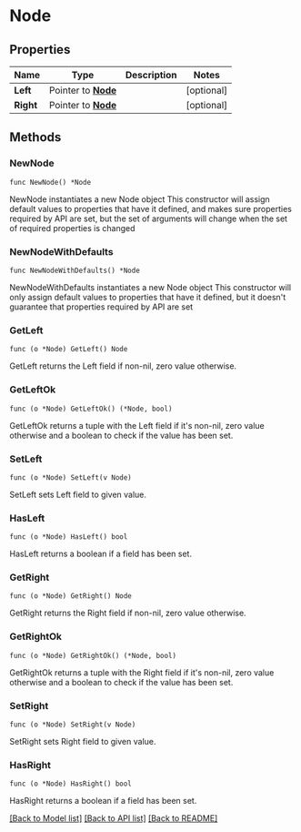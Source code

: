 # Node

## Properties

Name | Type | Description | Notes
------------ | ------------- | ------------- | -------------
**Left** | Pointer to [**Node**](Node.md) |  | [optional] 
**Right** | Pointer to [**Node**](Node.md) |  | [optional] 

## Methods

### NewNode

`func NewNode() *Node`

NewNode instantiates a new Node object
This constructor will assign default values to properties that have it defined,
and makes sure properties required by API are set, but the set of arguments
will change when the set of required properties is changed

### NewNodeWithDefaults

`func NewNodeWithDefaults() *Node`

NewNodeWithDefaults instantiates a new Node object
This constructor will only assign default values to properties that have it defined,
but it doesn't guarantee that properties required by API are set

### GetLeft

`func (o *Node) GetLeft() Node`

GetLeft returns the Left field if non-nil, zero value otherwise.

### GetLeftOk

`func (o *Node) GetLeftOk() (*Node, bool)`

GetLeftOk returns a tuple with the Left field if it's non-nil, zero value otherwise
and a boolean to check if the value has been set.

### SetLeft

`func (o *Node) SetLeft(v Node)`

SetLeft sets Left field to given value.

### HasLeft

`func (o *Node) HasLeft() bool`

HasLeft returns a boolean if a field has been set.

### GetRight

`func (o *Node) GetRight() Node`

GetRight returns the Right field if non-nil, zero value otherwise.

### GetRightOk

`func (o *Node) GetRightOk() (*Node, bool)`

GetRightOk returns a tuple with the Right field if it's non-nil, zero value otherwise
and a boolean to check if the value has been set.

### SetRight

`func (o *Node) SetRight(v Node)`

SetRight sets Right field to given value.

### HasRight

`func (o *Node) HasRight() bool`

HasRight returns a boolean if a field has been set.


[[Back to Model list]](../README.md#documentation-for-models) [[Back to API list]](../README.md#documentation-for-api-endpoints) [[Back to README]](../README.md)


